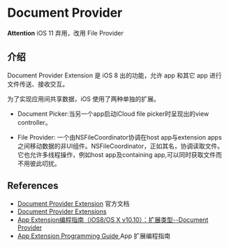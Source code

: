 # Document Provider

**Attention** iOS 11 弃用，改用 File Provider

## 介绍

Document Provider Extension 是 iOS 8 出的功能，允许 app 和其它 app 进行文件传送、接收交互。

为了实现应用间共享数据，iOS 使用了两种单独的扩展。

* Document Picker:当另一个app启动iCloud file picker时呈现出的view controller。

* File Provider: 一个由NSFileCoordinator协调在host app与extension apps之间移动数据的非UI组件。NSFileCoordinator，正如其名，协调读取文件。它也允许多线程操作，例如host app及containing app,可以同时获取文件而不用彼此叨扰。

## References

* [Document Provider Extension](https://developer.apple.com/library/archive/documentation/General/Conceptual/ExtensibilityPG/FileProvider.html) 官方文档
* [Document Provider Extensions](https://www.jianshu.com/p/3e3674630190)
* [App Extension编程指南（iOS8/OS X v10.10）：扩展类型--Document Provider](http://www.cocoachina.com/ios/20141007/9835.html)
* [App Extension Programming Guide ](https://developer.apple.com/library/archive/documentation/General/Conceptual/ExtensibilityPG/index.html) App 扩展编程指南
